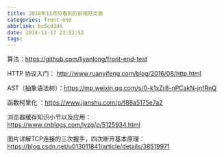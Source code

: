 ```yaml
---
title: 2018年11月份看到的前端好文章
categories: front-end
abbrlink: bc5cd3d4
date: 2018-11-17 23:52:52
tags:
---
```


算法：https://github.com/liyanlong/front-end-test

HTTP 协议入门： http://www.ruanyifeng.com/blog/2016/08/http.html

AST（抽象语法树）：https://mp.weixin.qq.com/s/0-k1xZr8-nPCakN-jnfRnQ

函数柯里化 ：https://www.jianshu.com/p/f88a5175e7a2 

浏览器缓存知识小节以及应用：https://www.cnblogs.com/lyzg/p/5125934.html 

图片详解TCP连接的三次握手，四次断开基本原理：https://blog.csdn.net/u013011841/article/details/38519971